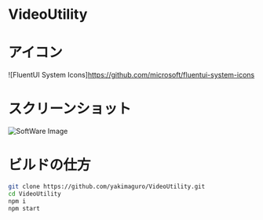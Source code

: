 # VideoUtility

# アイコン
![FluentUI System Icons]https://github.com/microsoft/fluentui-system-icons

# スクリーンショット
![SoftWare Image](https://user-images.githubusercontent.com/54607611/153798821-65e81f4d-c8a6-47be-a14c-a7204c83cfdd.png)

# ビルドの仕方

```bash
git clone https://github.com/yakimaguro/VideoUtility.git
cd VideoUtility
npm i
npm start
```
